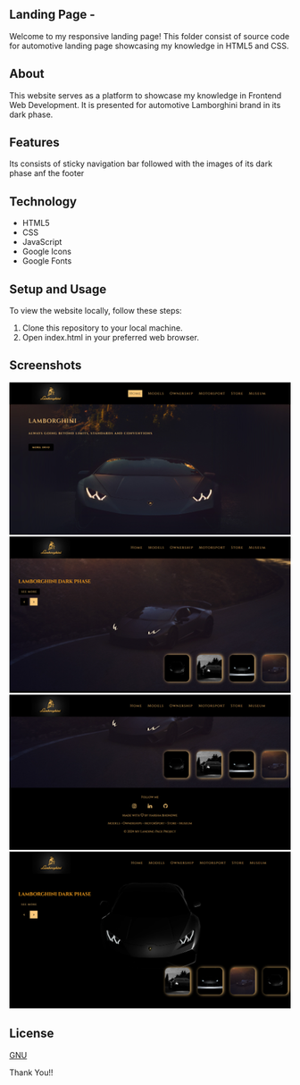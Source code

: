 ## Landing Page -
Welcome to my responsive landing page! This folder consist of source code for automotive landing page showcasing my knowledge in HTML5 and CSS.

## About 
This website serves as a platform to showcase my knowledge in Frontend Web Development. It is presented for automotive Lamborghini brand in its dark phase.

## Features
Its consists of sticky navigation bar followed with the images of its dark phase anf the footer

## Technology
- HTML5
- CSS
- JavaScript
- Google Icons
- Google Fonts

## Setup and Usage
To view the website locally, follow these steps:

1. Clone this repository to your local machine.
2. Open index.html in your preferred web browser.

## Screenshots
![alt text](<Images/Screenshot 2024-05-09 134833.png>)
![alt text](<Images/Screenshot 2024-05-09 134921.png>)
![alt text](<Images/Screenshot 2024-05-09 134953.png>)
![alt text](<Images/Screenshot 2024-05-09 135054.png>)

## License
[GNU](License)

Thank You!!